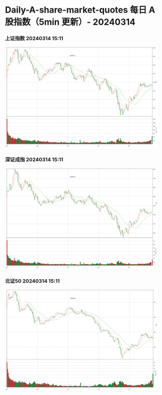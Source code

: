 
# Daily-A-share-market-quotes 每日 A 股指数（5min 更新）- 20240314

### 上证指数 20240314 15:11
![](./fig/2024/3/20240314-sh000001.png)

### 深证成指 20240314 15:11
![](./fig/2024/3/20240314-sz399001.png)

### 北证50 20240314 15:11
![](./fig/2024/3/20240314-bj899050.png)
